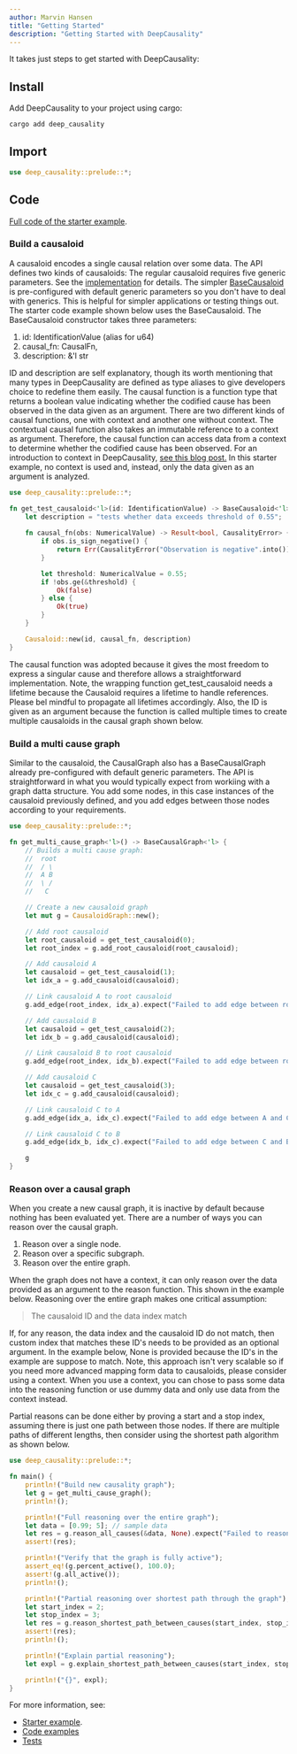 ```yaml
---
author: Marvin Hansen
title: "Getting Started"
description: "Getting Started with DeepCausality"
---
```


[//]: # (SPDX-License-Identifier: CC-BY-4.0)

It takes just steps to get started with DeepCausality:

## Install

Add DeepCausality to your project using cargo:

```bash
cargo add deep_causality
```

## Import

```rust
use deep_causality::prelude::*;
```

## Code

[Full code of the starter example](https://github.com/deepcausality-rs/deep_causality/tree/main/deep_causality/examples/starter/src/main.rs).

### Build a causaloid

A causaloid encodes a single causal relation over some data. The API defines two kinds of causaloids:
The regular causaloid requires five generic parameters. See
the [implementation](https://github.com/deepcausality-rs/deep_causality/blob/main/deep_causality/src/types/reasoning_types/causaloid/mod.rs)
for details. The
simpler [BaseCausaloid](https://github.com/deepcausality-rs/deep_causality/blob/main/deep_causality/src/types/alias_types/mod.rs)
is pre-configured with default generic parameters so you don't have to deal with generics. This is helpful for simpler
applications or testing things out. The starter code example shown below uses the BaseCausaloid. The BaseCausaloid
constructor takes three parameters:

1) id: IdentificationValue (alias for u64)
2) causal_fn: CausalFn,
3) description: &'l str

ID and description are self explanatory, though its worth mentioning that many types in
DeepCausality are defined as type aliases to give developers choice to redefine them easily. The causal function is a
function type that returns a boolean value indicating whether the codified cause has been observed in the data given as
an argument. There are two different kinds of
causal functions, one with context and another one without context.
The contextual causal function also takes an immutable reference to a context as argument.
Therefore, the causal function can access data from a context to determine whether the
codified cause has been observed. For an introduction to context in
DeepCausality, [see this blog post.](https://deepcausality.com/blog/announcement-multiple-contexts/) In this starter
example, no context is used and, instead, only the data given as an argument is analyzed.

```rust
use deep_causality::prelude::*;

fn get_test_causaloid<'l>(id: IdentificationValue) -> BaseCausaloid<'l> {
    let description = "tests whether data exceeds threshold of 0.55";
    
    fn causal_fn(obs: NumericalValue) -> Result<bool, CausalityError> {
        if obs.is_sign_negative() {
            return Err(CausalityError("Observation is negative".into()));
        }

        let threshold: NumericalValue = 0.55;
        if !obs.ge(&threshold) {
            Ok(false)
        } else {
            Ok(true)
        }
    }

    Causaloid::new(id, causal_fn, description)
}
```

The causal function was adopted because it gives the most freedom to express a singular cause and therefore allows a
straightforward implementation. Note, the wrapping function get_test_causaloid needs a lifetime because the Causaloid
requires a lifetime to handle references. Please bel mindful to propagate all lifetimes accordingly. Also, the ID is
given as an argument because the function is called multiple times to create multiple causaloids in the causal graph
shown below.

### Build a multi cause graph

Similar to the causaloid, the CausalGraph also has a BaseCausalGraph already pre-configured with default generic
parameters. The API is straightforward in what you would typically expect from workiing with a graph datta structure.
You add some nodes, in this case instances of the causaloid previously defined, and you add edges between those nodes
according to your requirements.

```rust
use deep_causality::prelude::*;

fn get_multi_cause_graph<'l>() -> BaseCausalGraph<'l> {
    // Builds a multi cause graph:
    //  root
    //  / \
    //  A B
    //  \ /
    //   C

    // Create a new causaloid graph
    let mut g = CausaloidGraph::new();

    // Add root causaloid
    let root_causaloid = get_test_causaloid(0);
    let root_index = g.add_root_causaloid(root_causaloid);

    // Add causaloid A
    let causaloid = get_test_causaloid(1);
    let idx_a = g.add_causaloid(causaloid);

    // Link causaloid A to root causaloid
    g.add_edge(root_index, idx_a).expect("Failed to add edge between root and A");

    // Add causaloid B
    let causaloid = get_test_causaloid(2);
    let idx_b = g.add_causaloid(causaloid);

    // Link causaloid B to root causaloid
    g.add_edge(root_index, idx_b).expect("Failed to add edge between root and B");

    // Add causaloid C
    let causaloid = get_test_causaloid(3);
    let idx_c = g.add_causaloid(causaloid);

    // Link causaloid C to A
    g.add_edge(idx_a, idx_c).expect("Failed to add edge between A and C");

    // Link causaloid C to B
    g.add_edge(idx_b, idx_c).expect("Failed to add edge between C and B");

    g
}
```

### Reason over a causal graph

When you create a new causal graph, it is inactive by default because nothing has been evaluated yet. There are a number
of ways you can reason over the causal graph.

1) Reason over a single node.
2) Reason over a specific subgraph.
3) Reason over the entire graph.

When the graph does not have a context, it can only reason over the data provided as an argument to the reason function.
This shown in the example below. Reasoning over the entire graph makes one critical assumption:

> The causaloid ID and the data index match

If, for any reason, the data index and the causaloid ID do not match, then custom index that matches
these ID's needs to be provided as an optional argument. In the example below, None is provided because 
the ID's in the example are suppose to match. Note, this approach isn't very scalable so if you need more advanced 
mapping form data to causaloids, please consider using a context. When you use a context, you can chose to pass some data
into the reasoning function or use dummy data and only use data from the context instead.

Partial reasons can be done either by proving a start and a stop index, assuming there is just one 
path between those nodes. If there are multiple paths of different lengths, then consider using the shortest path
algorithm as shown below.

```rust
use deep_causality::prelude::*;

fn main() {
    println!("Build new causality graph");
    let g = get_multi_cause_graph();
    println!();

    println!("Full reasoning over the entire graph");
    let data = [0.99; 5]; // sample data
    let res = g.reason_all_causes(&data, None).expect("Failed to reason over the entire graph");
    assert!(res);

    println!("Verify that the graph is fully active");
    assert_eq!(g.percent_active(), 100.0);
    assert!(g.all_active());
    println!();

    println!("Partial reasoning over shortest path through the graph");
    let start_index = 2;
    let stop_index = 3;
    let res = g.reason_shortest_path_between_causes(start_index, stop_index, &data, None).unwrap();
    assert!(res);
    println!();

    println!("Explain partial reasoning");
    let expl = g.explain_shortest_path_between_causes(start_index, stop_index).unwrap();

    println!("{}", expl);
}
```

For more information, see:

* [Starter example](https://github.com/deepcausality-rs/deep_causality/tree/main/deep_causality/examples/starter/src/main.rs).
* [Code examples](https://github.com/deepcausality-rs/deep_causality/tree/main/deep_causality/examples)
* [Tests](https://github.com/deepcausality-rs/deep_causality/tree/main/deep_causality/tests)